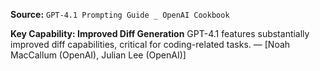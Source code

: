 **Source:** `GPT-4.1 Prompting Guide _ OpenAI Cookbook`

**Key Capability: Improved Diff Generation**
GPT-4.1 features substantially improved diff capabilities, critical for coding-related tasks. — [Noah MacCallum (OpenAI), Julian Lee (OpenAI)]
```
